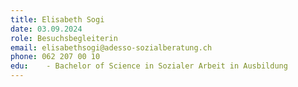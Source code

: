 ```yaml
---
title: Elisabeth Sogi
date: 03.09.2024
role: Besuchsbegleiterin 
email: elisabethsogi@adesso-sozialberatung.ch
phone: 062 207 00 10
edu: 	- Bachelor of Science in Sozialer Arbeit in Ausbildung
---
```

